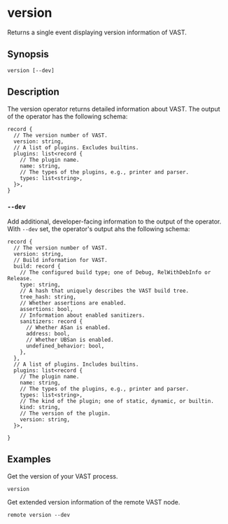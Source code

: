 # version

Returns a single event displaying version information of VAST.

## Synopsis

```
version [--dev]
```

## Description

The version operator returns detailed information about VAST. The output of the
operator has the following schema:

```
record {
  // The version number of VAST.
  version: string,
  // A list of plugins. Excludes builtins.
  plugins: list<record {
    // The plugin name.
    name: string,
    // The types of the plugins, e.g., printer and parser.
    types: list<string>,
  }>,
}
```

### `--dev`

Add additional, developer-facing information to the output of the operator. With
`--dev` set, the operator's output ahs the following schema:

```
record {
  // The version number of VAST.
  version: string,
  // Build information for VAST.
  build: record {
    // The configured build type; one of Debug, RelWithDebInfo or Release.
    type: string,
    // A hash that uniquely describes the VAST build tree.
    tree_hash: string,
    // Whether assertions are enabled.
    assertions: bool,
    // Information about enabled sanitizers.
    sanitizers: record {
      // Whether ASan is enabled.
      address: bool,
      // Whether UBSan is enabled.
      undefined_behavior: bool,
    },
  },
  // A list of plugins. Includes builtins.
  plugins: list<record {
    // The plugin name.
    name: string,
    // The types of the plugins, e.g., printer and parser.
    types: list<string>,
    // The kind of the plugin; one of static, dynamic, or builtin.
    kind: string,
    // The version of the plugin.
    version: string,
  }>,

}
```

## Examples

Get the version of your VAST process.

```
version
```

Get extended version information of the remote VAST node.

```
remote version --dev
```
